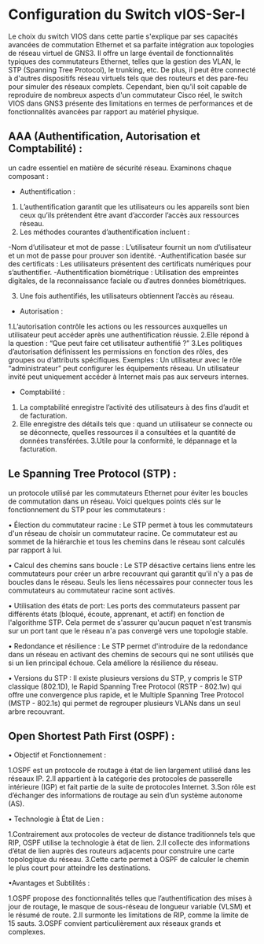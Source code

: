 # Configuration du Switch vIOS-Ser-I

Le choix du switch VIOS dans cette partie s'explique par ses capacités avancées de commutation Ethernet et sa parfaite intégration aux topologies de réseau virtuel de GNS3. Il offre un large éventail de fonctionnalités typiques des commutateurs Ethernet, telles que la gestion des VLAN, le STP (Spanning Tree Protocol), le trunking, etc. De plus, il peut être connecté à d'autres dispositifs réseau virtuels tels que des routeurs et des pare-feu pour simuler des réseaux complets. Cependant, bien qu'il soit capable de reproduire de nombreux aspects d'un commutateur Cisco réel, le switch VIOS dans GNS3 présente des limitations en termes de performances et de fonctionnalités avancées par rapport au matériel physique.

## AAA (Authentification, Autorisation et Comptabilité) : 
un cadre essentiel en matière de sécurité réseau. Examinons chaque composant :


- Authentification :

1. L’authentification garantit que les utilisateurs ou les appareils sont bien ceux qu’ils prétendent être avant d’accorder l’accès aux ressources réseau.
2. Les méthodes courantes d’authentification incluent :

-Nom d’utilisateur et mot de passe : L’utilisateur fournit un nom d’utilisateur et un mot de passe pour prouver son identité.
-Authentification basée sur des certificats : Les utilisateurs présentent des certificats numériques pour s’authentifier.
-Authentification biométrique : Utilisation des empreintes digitales, de la reconnaissance faciale ou d’autres données biométriques.

3. Une fois authentifiés, les utilisateurs obtiennent l’accès au réseau.

- Autorisation :

1.L’autorisation contrôle les actions ou les ressources auxquelles un utilisateur peut accéder après une authentification réussie.
2.Elle répond à la question : “Que peut faire cet utilisateur authentifié ?”
3.Les politiques d’autorisation définissent les permissions en fonction des rôles, des groupes ou d’attributs spécifiques.
Exemples :
Un utilisateur avec le rôle “administrateur” peut configurer les équipements réseau.
Un utilisateur invité peut uniquement accéder à Internet mais pas aux serveurs internes.

- Comptabilité :

1. La comptabilité enregistre l’activité des utilisateurs à des fins d’audit et de facturation.
2. Elle enregistre des détails tels que : quand un utilisateur se connecte ou se déconnecte, quelles ressources il a consultées et la quantité de données transférées.
3.Utile pour la conformité, le dépannage et la facturation.

## Le Spanning Tree Protocol (STP) :
un protocole utilisé par les commutateurs Ethernet pour éviter les boucles de commutation dans un réseau. Voici quelques points clés sur le fonctionnement du STP pour les commutateurs :

• Élection du commutateur racine : Le STP permet à tous les commutateurs d'un réseau de choisir un commutateur racine. Ce commutateur est au sommet de la hiérarchie et tous les chemins dans le réseau sont calculés par rapport à lui.

• Calcul des chemins sans boucle : Le STP désactive certains liens entre les commutateurs pour créer un arbre recouvrant qui garantit qu'il n'y a pas de boucles dans le réseau. Seuls les liens nécessaires pour connecter tous les commutateurs au commutateur racine sont activés.

• Utilisation des états de port: Les ports des commutateurs passent par différents états (bloqué, écoute, apprenant, et actif) en fonction de l'algorithme STP. Cela permet de s'assurer qu'aucun paquet n'est transmis sur un port tant que le réseau n'a pas convergé vers une topologie stable.

• Redondance et résilience : Le STP permet d'introduire de la redondance dans un réseau en activant des chemins de secours qui ne sont utilisés que si un lien principal échoue. Cela améliore la résilience du réseau.

• Versions du STP : Il existe plusieurs versions du STP, y compris le STP classique (802.1D), le Rapid Spanning Tree Protocol (RSTP - 802.1w) qui offre une convergence plus rapide, et le Multiple Spanning Tree Protocol (MSTP - 802.1s) qui permet de regrouper plusieurs VLANs dans un seul arbre recouvrant.

## Open Shortest Path First (OSPF) :
• Objectif et Fonctionnement :

1.OSPF est un protocole de routage à état de lien largement utilisé dans les réseaux IP.
2.Il appartient à la catégorie des protocoles de passerelle intérieure (IGP) et fait partie de la suite de protocoles Internet.
3.Son rôle est d’échanger des informations de routage au sein d’un système autonome (AS).

• Technologie à État de Lien :

1.Contrairement aux protocoles de vecteur de distance traditionnels tels que RIP, OSPF utilise la technologie à état de lien.
2.Il collecte des informations d’état de lien auprès des routeurs adjacents pour construire une carte topologique du réseau.
3.Cette carte permet à OSPF de calculer le chemin le plus court pour atteindre les destinations.

•Avantages et Subtilités :

1.OSPF propose des fonctionnalités telles que l’authentification des mises à jour de routage, le masque de sous-réseau de longueur variable (VLSM) et le résumé de route.
2.Il surmonte les limitations de RIP, comme la limite de 15 sauts.
3.OSPF convient particulièrement aux réseaux grands et complexes.
